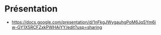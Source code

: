 # Présentation 

- https://docs.google.com/presentation/d/1nFkgJWygauhgPoM6JqSYm6iw-GY1X5RCFZxkPWHAiYY/edit?usp=sharing